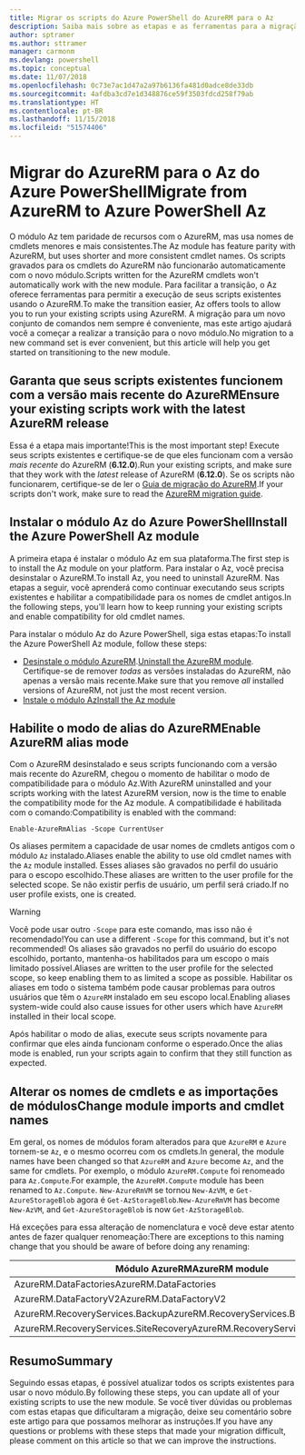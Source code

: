 ```yaml
---
title: Migrar os scripts do Azure PowerShell do AzureRM para o Az
description: Saiba mais sobre as etapas e as ferramentas para a migração de scripts do módulo AzureRM para o novo módulo Az.
author: sptramer
ms.author: sttramer
manager: carmonm
ms.devlang: powershell
ms.topic: conceptual
ms.date: 11/07/2018
ms.openlocfilehash: 0c73e7ac1d47a2a97b6136fa481d0adce8de33db
ms.sourcegitcommit: 4afdba3cd7e1d348876ce59f3503fdcd258f79ab
ms.translationtype: HT
ms.contentlocale: pt-BR
ms.lasthandoff: 11/15/2018
ms.locfileid: "51574406"
---
```

# <a name="migrate-from-azurerm-to-azure-powershell-az"></a><span data-ttu-id="133e3-103">Migrar do AzureRM para o Az do Azure PowerShell</span><span class="sxs-lookup"><span data-stu-id="133e3-103">Migrate from AzureRM to Azure PowerShell Az</span></span>

<span data-ttu-id="133e3-104">O módulo Az tem paridade de recursos com o AzureRM, mas usa nomes de cmdlets menores e mais consistentes.</span><span class="sxs-lookup"><span data-stu-id="133e3-104">The Az module has feature parity with AzureRM, but uses shorter and more consistent cmdlet names.</span></span>
<span data-ttu-id="133e3-105">Os scripts gravados para os cmdlets do AzureRM não funcionarão automaticamente com o novo módulo.</span><span class="sxs-lookup"><span data-stu-id="133e3-105">Scripts written for the AzureRM cmdlets won't automatically work with the new module.</span></span> <span data-ttu-id="133e3-106">Para facilitar a transição, o Az oferece ferramentas para permitir a execução de seus scripts existentes usando o AzureRM.</span><span class="sxs-lookup"><span data-stu-id="133e3-106">To make the transition easier, Az offers tools to allow you to run your existing scripts using AzureRM.</span></span> <span data-ttu-id="133e3-107">A migração para um novo conjunto de comandos nem sempre é conveniente, mas este artigo ajudará você a começar a realizar a transição para o novo módulo.</span><span class="sxs-lookup"><span data-stu-id="133e3-107">No migration to a new command set is ever convenient, but this article will help you get started on transitioning to the new module.</span></span>

## <a name="ensure-your-existing-scripts-work-with-the-latest-azurerm-release"></a><span data-ttu-id="133e3-108">Garanta que seus scripts existentes funcionem com a versão mais recente do AzureRM</span><span class="sxs-lookup"><span data-stu-id="133e3-108">Ensure your existing scripts work with the latest AzureRM release</span></span>

<span data-ttu-id="133e3-109">Essa é a etapa mais importante!</span><span class="sxs-lookup"><span data-stu-id="133e3-109">This is the most important step!</span></span> <span data-ttu-id="133e3-110">Execute seus scripts existentes e certifique-se de que eles funcionam com a versão _mais recente_ do AzureRM (__6.12.0__).</span><span class="sxs-lookup"><span data-stu-id="133e3-110">Run your existing scripts, and make sure that they work with the _latest_ release of AzureRM (__6.12.0__).</span></span> <span data-ttu-id="133e3-111">Se os scripts não funcionarem, certifique-se de ler o [Guia de migração do AzureRM](migration-guide.6.0.0.md).</span><span class="sxs-lookup"><span data-stu-id="133e3-111">If your scripts don't work, make sure to read the [AzureRM migration guide](migration-guide.6.0.0.md).</span></span>

## <a name="install-the-azure-powershell-az-module"></a><span data-ttu-id="133e3-112">Instalar o módulo Az do Azure PowerShell</span><span class="sxs-lookup"><span data-stu-id="133e3-112">Install the Azure PowerShell Az module</span></span>

<span data-ttu-id="133e3-113">A primeira etapa é instalar o módulo Az em sua plataforma.</span><span class="sxs-lookup"><span data-stu-id="133e3-113">The first step is to install the Az module on your platform.</span></span> <span data-ttu-id="133e3-114">Para instalar o Az, você precisa desinstalar o AzureRM.</span><span class="sxs-lookup"><span data-stu-id="133e3-114">To install Az, you need to uninstall AzureRM.</span></span>
<span data-ttu-id="133e3-115">Nas etapas a seguir, você aprenderá como continuar executando seus scripts existentes e habilitar a compatibilidade para os nomes de cmdlet antigos.</span><span class="sxs-lookup"><span data-stu-id="133e3-115">In the following steps, you'll learn how to keep running your existing scripts and enable compatibility for old cmdlet names.</span></span>

<span data-ttu-id="133e3-116">Para instalar o módulo Az do Azure PowerShell, siga estas etapas:</span><span class="sxs-lookup"><span data-stu-id="133e3-116">To install the Azure PowerShell Az module, follow these steps:</span></span>

* <span data-ttu-id="133e3-117">[Desinstale o módulo AzureRM](uninstall-azurerm-ps.md).</span><span class="sxs-lookup"><span data-stu-id="133e3-117">[Uninstall the AzureRM module](uninstall-azurerm-ps.md).</span></span> <span data-ttu-id="133e3-118">Certifique-se de remover _todas_ as versões instaladas do AzureRM, não apenas a versão mais recente.</span><span class="sxs-lookup"><span data-stu-id="133e3-118">Make sure that you remove _all_ installed versions of AzureRM, not just the most recent version.</span></span>
* [<span data-ttu-id="133e3-119">Instale o módulo Az</span><span class="sxs-lookup"><span data-stu-id="133e3-119">Install the Az module</span></span>](install-az-ps.md)

## <a name="a-namealiasesenable-azurerm-alias-mode"></a><span data-ttu-id="133e3-120"><a name="aliases"/>Habilite o modo de alias do AzureRM</span><span class="sxs-lookup"><span data-stu-id="133e3-120"><a name="aliases"/>Enable AzureRM alias mode</span></span>

<span data-ttu-id="133e3-121">Com o AzureRM desinstalado e seus scripts funcionando com a versão mais recente do AzureRM, chegou o momento de habilitar o modo de compatibilidade para o módulo Az.</span><span class="sxs-lookup"><span data-stu-id="133e3-121">With AzureRM uninstalled and your scripts working with the latest AzureRM version, now is the time to enable the compatibility mode for the Az module.</span></span> <span data-ttu-id="133e3-122">A compatibilidade é habilitada com o comando:</span><span class="sxs-lookup"><span data-stu-id="133e3-122">Compatibility is enabled with the command:</span></span>

```powershell-interactive
Enable-AzureRmAlias -Scope CurrentUser
```

<span data-ttu-id="133e3-123">Os aliases permitem a capacidade de usar nomes de cmdlets antigos com o módulo `Az` instalado.</span><span class="sxs-lookup"><span data-stu-id="133e3-123">Aliases enable the ability to use old cmdlet names with the `Az` module installed.</span></span> <span data-ttu-id="133e3-124">Esses aliases são gravados no perfil do usuário para o escopo escolhido.</span><span class="sxs-lookup"><span data-stu-id="133e3-124">These aliases are written to the user profile for the selected scope.</span></span> <span data-ttu-id="133e3-125">Se não existir perfis de usuário, um perfil será criado.</span><span class="sxs-lookup"><span data-stu-id="133e3-125">If no user profile exists, one is created.</span></span>

> [!WARNING]
>
> <span data-ttu-id="133e3-126">Você pode usar outro `-Scope` para este comando, mas isso não é recomendado!</span><span class="sxs-lookup"><span data-stu-id="133e3-126">You can use a different `-Scope` for this command, but it's not recommended!</span></span> <span data-ttu-id="133e3-127">Os aliases são gravados no perfil do usuário do escopo escolhido, portanto, mantenha-os habilitados para um escopo o mais limitado possível.</span><span class="sxs-lookup"><span data-stu-id="133e3-127">Aliases are written to the user profile for the selected scope, so keep enabling them to as limited a scope as possible.</span></span> <span data-ttu-id="133e3-128">Habilitar os aliases em todo o sistema também pode causar problemas para outros usuários que têm o `AzureRM` instalado em seu escopo local.</span><span class="sxs-lookup"><span data-stu-id="133e3-128">Enabling aliases system-wide could also cause issues for other users which have `AzureRM` installed in their local scope.</span></span>

<span data-ttu-id="133e3-129">Após habilitar o modo de alias, execute seus scripts novamente para confirmar que eles ainda funcionam conforme o esperado.</span><span class="sxs-lookup"><span data-stu-id="133e3-129">Once the alias mode is enabled, run your scripts again to confirm that they still function as expected.</span></span> 

## <a name="change-module-imports-and-cmdlet-names"></a><span data-ttu-id="133e3-130">Alterar os nomes de cmdlets e as importações de módulos</span><span class="sxs-lookup"><span data-stu-id="133e3-130">Change module imports and cmdlet names</span></span>

<span data-ttu-id="133e3-131">Em geral, os nomes de módulos foram alterados para que `AzureRM` e `Azure` tornem-se `Az`, e o mesmo ocorreu com os cmdlets.</span><span class="sxs-lookup"><span data-stu-id="133e3-131">In general, the module names have been changed so that `AzureRM` and `Azure` become `Az`, and the same for cmdlets.</span></span>
<span data-ttu-id="133e3-132">Por exemplo, o módulo `AzureRM.Compute` foi renomeado para `Az.Compute`.</span><span class="sxs-lookup"><span data-stu-id="133e3-132">For example, the `AzureRM.Compute` module has been renamed to `Az.Compute`.</span></span> <span data-ttu-id="133e3-133">`New-AzureRmVM` se tornou `New-AzVM`, e `Get-AzureStorageBlob` agora é `Get-AzStorageBlob`.</span><span class="sxs-lookup"><span data-stu-id="133e3-133">`New-AzureRmVM` has become `New-AzVM`, and `Get-AzureStorageBlob` is now `Get-AzStorageBlob`.</span></span>

<span data-ttu-id="133e3-134">Há exceções para essa alteração de nomenclatura e você deve estar atento antes de fazer qualquer renomeação:</span><span class="sxs-lookup"><span data-stu-id="133e3-134">There are exceptions to this naming change that you should be aware of before doing any renaming:</span></span>

| <span data-ttu-id="133e3-135">Módulo AzureRM</span><span class="sxs-lookup"><span data-stu-id="133e3-135">AzureRM module</span></span> | <span data-ttu-id="133e3-136">Módulo Az</span><span class="sxs-lookup"><span data-stu-id="133e3-136">Az module</span></span> |
|----------------|-----------|
| <span data-ttu-id="133e3-137">AzureRM.DataFactories</span><span class="sxs-lookup"><span data-stu-id="133e3-137">AzureRM.DataFactories</span></span> | <span data-ttu-id="133e3-138">Az.DataFactory</span><span class="sxs-lookup"><span data-stu-id="133e3-138">Az.DataFactory</span></span> |
| <span data-ttu-id="133e3-139">AzureRM.DataFactoryV2</span><span class="sxs-lookup"><span data-stu-id="133e3-139">AzureRM.DataFactoryV2</span></span> | <span data-ttu-id="133e3-140">Az.DataFactory</span><span class="sxs-lookup"><span data-stu-id="133e3-140">Az.DataFactory</span></span> |
| <span data-ttu-id="133e3-141">AzureRM.RecoveryServices.Backup</span><span class="sxs-lookup"><span data-stu-id="133e3-141">AzureRM.RecoveryServices.Backup</span></span> | <span data-ttu-id="133e3-142">Az.RecoveryServices</span><span class="sxs-lookup"><span data-stu-id="133e3-142">Az.RecoveryServices</span></span> |
| <span data-ttu-id="133e3-143">AzureRM.RecoveryServices.SiteRecovery</span><span class="sxs-lookup"><span data-stu-id="133e3-143">AzureRM.RecoveryServices.SiteRecovery</span></span> | <span data-ttu-id="133e3-144">Az.RecoveryServices</span><span class="sxs-lookup"><span data-stu-id="133e3-144">Az.RecoveryServices</span></span> |

## <a name="summary"></a><span data-ttu-id="133e3-145">Resumo</span><span class="sxs-lookup"><span data-stu-id="133e3-145">Summary</span></span>

<span data-ttu-id="133e3-146">Seguindo essas etapas, é possível atualizar todos os scripts existentes para usar o novo módulo.</span><span class="sxs-lookup"><span data-stu-id="133e3-146">By following these steps, you can update all of your existing scripts to use the new module.</span></span> <span data-ttu-id="133e3-147">Se você tiver dúvidas ou problemas com estas etapas que dificultaram a migração, deixe seu comentário sobre este artigo para que possamos melhorar as instruções.</span><span class="sxs-lookup"><span data-stu-id="133e3-147">If you have any questions or problems with these steps that made your migration difficult, please comment on this article so that we can improve the instructions.</span></span>
